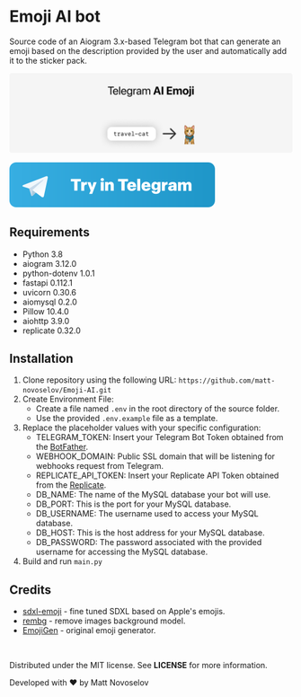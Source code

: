 # Emoji AI bot

Source code of an Aiogram 3.x-based Telegram bot that can generate an emoji based on the description provided by the user and automatically add it to the sticker pack.

![](https://github.com/matt-novoselov/Emoji-AI/blob/f8b483a476a40183be642daa3e056477ee7e67d7/EmojiAIBot.png)

[![Telegram Bot](https://github.com/matt-novoselov/matt-novoselov/blob/4fddb3cb2c7e952d38b8b09037040af183556a77/Files/telegram_button.svg)](https://t.me/EmojiAi_bot)

## Requirements
- Python 3.8
- aiogram 3.12.0
- python-dotenv 1.0.1
- fastapi 0.112.1
- uvicorn 0.30.6
- aiomysql 0.2.0
- Pillow 10.4.0
- aiohttp 3.9.0
- replicate 0.32.0

## Installation
1. Clone repository using the following URL: `https://github.com/matt-novoselov/Emoji-AI.git`
2. Create Environment File:
   - Create a file named `.env` in the root directory of the source folder.
   - Use the provided `.env.example` file as a template.
3. Replace the placeholder values with your specific configuration:
   - TELEGRAM_TOKEN: Insert your Telegram Bot Token obtained from the [BotFather](https://t.me/botfather).
   - WEBHOOK_DOMAIN: Public SSL domain that will be listening for webhooks request from Telegram.
   - REPLICATE_API_TOKEN: Insert your Replicate API Token obtained from the [Replicate](https://replicate.com/).
   - DB_NAME: The name of the MySQL database your bot will use.
   - DB_PORT: This is the port for your MySQL database.
   - DB_USERNAME: The username used to access your MySQL database.
   - DB_HOST: This is the host address for your MySQL database.
   - DB_PASSWORD: The password associated with the provided username for accessing the MySQL database.
4. Build and run `main.py`

## Credits
- [sdxl-emoji](https://replicate.com/fofr/sdxl-emoji) - fine tuned SDXL based on Apple's emojis.
- [rembg](https://replicate.com/cjwbw/rembg) - remove images background model.
- [EmojiGen](https://github.com/cbh123/emoji) - original emoji generator.

<br>

Distributed under the MIT license. See **LICENSE** for more information.

Developed with ❤️ by Matt Novoselov
